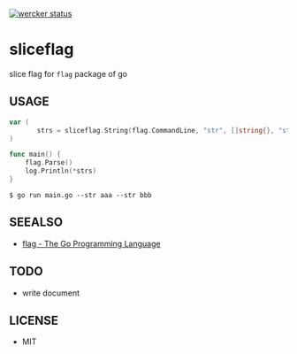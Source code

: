 [![wercker status](https://app.wercker.com/status/eef7d91dc4e3bfbbd7e74029a5254f8d/s/master "wercker status")](https://app.wercker.com/project/bykey/eef7d91dc4e3bfbbd7e74029a5254f8d)

# sliceflag

slice flag for ```flag``` package of go

## USAGE

```go
var (
       strs = sliceflag.String(flag.CommandLine, "str", []string{}, "str")
)

func main() {
    flag.Parse()
    log.Println(*strs)
}
```

```
$ go run main.go --str aaa --str bbb
```

## SEEALSO

* [flag - The Go Programming Language](https://golang.org/pkg/flag/)

## TODO

* write document

## LICENSE

* MIT
